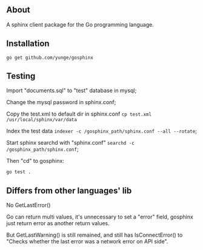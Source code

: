 About
-----

A sphinx client package for the Go programming language.

Installation
------------

`go get github.com/yunge/gosphinx`


Testing
-------

Import "documents.sql" to "test" database in mysql;

Change the mysql password in sphinx.conf;

Copy the test.xml to default dir in sphinx.conf
`cp test.xml /usr/local/sphinx/var/data`

Index the test data
`indexer -c /gosphinx_path/sphinx.conf --all --rotate`;

Start sphinx searchd with "sphinx.conf"
`searchd -c /gosphinx_path/sphinx.conf`;

Then "cd" to gosphinx:

`go test .`


Differs from other languages' lib
-------------------------------

No GetLastError()

Go can return multi values, it's unnecessary to set a "error" field, gosphinx just return error as another return values.

But GetLastWarning() is still remained, and still has IsConnectError() to "Checks whether the last error was a network error on API side".


